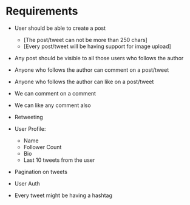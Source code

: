 # Requirements

- User should be able to create a post
    - [The post/tweet can not be more than 250 chars]
    - [Every post/tweet will be having support for image upload]
    
- Any post should be visible to all those users who follows the author
- Anyone who follows the author can comment on a post/tweet
- Anyone who follows the author can like on a post/tweet
- We can comment on a comment
- We can like any comment also
- Retweeting

- User Profile:
    - Name
    - Follower Count
    - Bio
    - Last 10 tweets from the user

- Pagination on tweets
- User Auth

- Every tweet might be having a hashtag